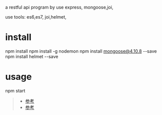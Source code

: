 
a restful api program by use express, mongoose,joi,

use tools: es6,es7, joi,helmet,

# install
npm install 
npm install -g nodemon
npm install mongoose@4.10.8 --save
npm install helmet --save



# usage
npm start

> - [参考](http://www.bilibili.com/video/av11683622/index_6.html)
> - [参考](http://www.nodeclass.com/api/mongoose.html#guide)